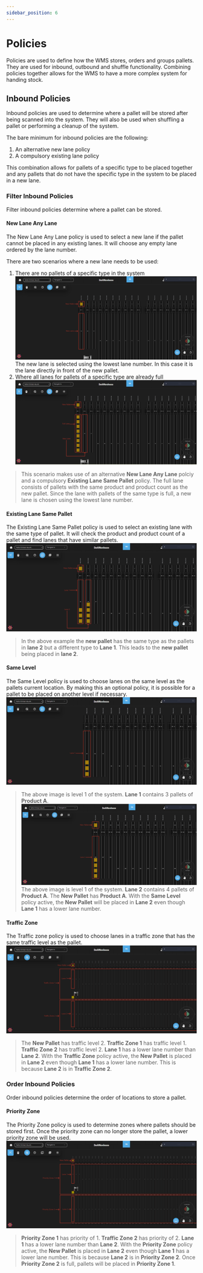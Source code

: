 ```yaml
---
sidebar_position: 6
---
```


# Policies

Policies are used to define how the WMS stores, orders and groups pallets. They are used for inbound, outbound and shuffle functionality. Combining policies together allows for the WMS to have a more complex system for handing stock.

## Inbound Policies

Inbound policies are used to determine where a pallet will be stored after being scanned into the system. They will also be used when shuffling a pallet or performing a cleanup of the system.

The bare minimum for inbound policies are the following:
1) An alternative new lane policy
2) A compulsory existing lane policy

This combination allows for pallets of a specific type to be placed together and any pallets that do not have the specific type in the system to be placed in a new lane.

### Filter Inbound Policies

Filter inbound policies determine where a pallet can be stored.

#### New Lane Any Lane

The New Lane Any Lane policy is used to select a new lane if the pallet cannot be placed in any existing lanes. It will choose any empty lane ordered by the lane number.

There are two scenarios where a new lane needs to be used:
1) There are no pallets of a specific type in the system
![Toolbar Location](assets/policies/policy-new-lane-no-pallets.png)
The new lane is selected using the lowest lane number. In this case it is the lane directly in front of the new pallet.
2) Where all lanes for pallets of a specific type are already full
![Toolbar Location](assets/policies/policy-new-lane-full-lane.png)
>This scenario makes use of an alternative **New Lane Any Lane** polciy and a compulsory **Existing Lane Same Pallet** policy.
>The full lane consists of pallets with the same product and product count as the new pallet. Since the lane with pallets of the same type is full, a new lane is chosen using the lowest lane number.

#### Existing Lane Same Pallet

The Existing Lane Same Pallet policy is used to select an existing lane with the same type of pallet. It will check the product and product count of a pallet and find lanes that have similar pallets.
![Toolbar Location](assets/policies/policy-existing-lane-same-pallet.png)
>In the above example the **new pallet** has the same type as the pallets in **lane 2** but a different type to **Lane 1**.
>This leads to the **new pallet** being placed in **lane 2**.

#### Same Level

The Same Level policy is used to choose lanes on the same level as the pallets current location. By making this an optional policy, it is possible for a pallet to be placed on another level if necessary.
![Toolbar Location](assets/policies/policy-same-level-000.png)
>The above image is level 1 of the system. **Lane 1** contains 3 pallets of **Product A**.
![Toolbar Location](assets/policies/policy-same-level-001.png)
>The above image is level 1 of the system. **Lane 2** contains 4 pallets of **Product A**. The **New Pallet** has **Product A**.
With the **Same Level** policy active, the **New Pallet** will be placed in **Lane 2** even though **Lane 1** has a lower lane number.

#### Traffic Zone

The Traffic zone policy is used to choose lanes in a traffic zone that has the same traffic level as the pallet.
![Toolbar Location](assets/policies/policy-traffic-zone.png)
>The **New Pallet** has traffic level 2.
>**Traffic Zone 1** has traffic level 1.
>**Traffic Zone 2** has traffic level 2.
>**Lane 1** has a lower lane number than **Lane 2**.
With the **Traffic Zone** policy active, the **New Pallet** is placed in **Lane 2**  even though **Lane 1** has a lower lane number. This is because **Lane 2** is in **Traffic Zone 2**.

### Order Inbound Policies

Order inbound policies determine the order of locations to store a pallet.

#### Priority Zone

The Priority Zone policy is used to determine zones where pallets should be stored first. Once the priority zone can no longer store the pallet, a lower priority zone will be used.
![Toolbar Location](assets/policies/policy-priority-zone.png)
>**Priority Zone 1** has priority of 1.
>**Traffic Zone 2** has priority of 2.
>**Lane 1** has a lower lane number than **Lane 2**.
With the **Priority Zone** policy active, the **New Pallet** is placed in **Lane 2**  even though **Lane 1** has a lower lane number. This is because **Lane 2** is in **Priority Zone 2**. Once **Priority Zone 2** is full, pallets will be placed in **Priority Zone 1**.